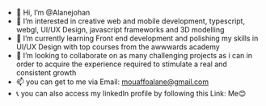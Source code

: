 - 👋 Hi, I’m @Alanejohan
- 👀 I’m interested in creative web and mobile development, typescript, webgl, UI/UX Design, javascript frameworks and 3D modelling
- 🌱 I’m currently learning Front end development and polishing my skills in UI/UX Design with top courses from the awwwards academy
- 💞️ I’m looking to collaborate on as many challenging projects as i can in order to acquire the experience required to stimulate a real and consistent growth
- 📫 you can get to me via Email: mouaffoalane@gmail.com
- 📞 you can also access my linkedIn profile by following this Link: Me😊

<!---
Alanejohan/Alanejohan is a ✨ special ✨ repository because its `README.md` (this file) appears on your GitHub profile.
You can click the Preview link to take a look at your changes.
--->
